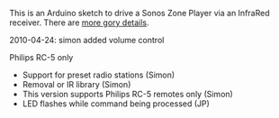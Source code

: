 This is an Arduino sketch to drive a Sonos Zone Player via an InfraRed receiver. There are [more gory details](http://jpmens.net/2010/04/24/the-sonos-pause-switch-reloaded-and-remote-controlled/).

2010-04-24: simon added volume control 

Philips RC-5 only
* Support for preset radio stations (Simon)
* Removal or IR library (Simon)
* This version supports Philips RC-5 remotes only (Simon)
* LED flashes while command being processed (JP)
